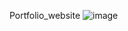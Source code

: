 Portfolio_website
![image](https://github.com/mrdemer7/Portfolio_website/assets/117861145/d3c552ba-c174-4edb-aeb3-c754207da709)
